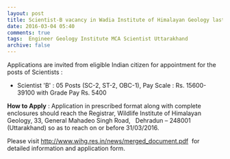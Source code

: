 ```yaml
---
layout: post
title: Scientist-B vacancy in Wadia Institute of Himalayan Geology last date 31st March-2016    
date: 2016-03-04 05:40
comments: true
tags:  Engineer Geology Institute MCA Scientist Uttarakhand 
archive: false
---
```

Applications are invited from eligible Indian citizen for appointment for the posts of Scientists :



- Scientist 'B' : 05 Posts (SC-2, ST-2, OBC-1), Pay Scale : Rs. 15600-39100 with Grade Pay Rs. 5400 



**How to Apply** : Application in prescribed format along with complete enclosures should reach the Registrar, Wildlife Institute of Himalayan Geology, 33, General Mahadeo Singh Road,   Dehradun – 248001 (Uttarakhand) so as to reach on or before 31/03/2016.  

Please visit <http://www.wihg.res.in/news/merged_document.pdf>  for detailed information and application form.



